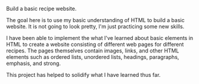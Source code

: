 Build a basic recipe website.

The goal here is to use my basic understanding of 
HTML to build a basic website. It is not going to 
look pretty, I'm just practicing some new skills. 

I have been able to implement the what I've learned about basic 
elements in HTML to create a website consisting of different web pages
for different recipes. The pages themselves contain images, links, and 
other HTML elements such as ordered lists, unordered lists, headings, 
paragraphs, emphasis, and strong. 

This project has helped to solidify what I have learned thus far. 